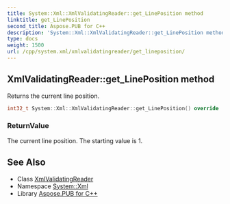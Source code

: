 ```yaml
---
title: System::Xml::XmlValidatingReader::get_LinePosition method
linktitle: get_LinePosition
second_title: Aspose.PUB for C++
description: 'System::Xml::XmlValidatingReader::get_LinePosition method. Returns the current line position in C++.'
type: docs
weight: 1500
url: /cpp/system.xml/xmlvalidatingreader/get_lineposition/
---
```

## XmlValidatingReader::get_LinePosition method


Returns the current line position.

```cpp
int32_t System::Xml::XmlValidatingReader::get_LinePosition() override
```


### ReturnValue

The current line position. The starting value is 1.

## See Also

* Class [XmlValidatingReader](../)
* Namespace [System::Xml](../../)
* Library [Aspose.PUB for C++](../../../)
